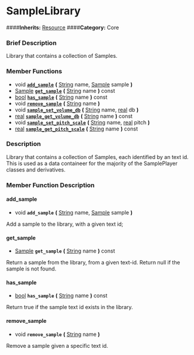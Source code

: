 #  SampleLibrary  
####**Inherits:** [Resource](class_resource)
####**Category:** Core

###  Brief Description  
Library that contains a collection of Samples.

###  Member Functions 
  * void  **[`add_sample`](#add_sample)**  **(** [String](class_string) name, [Sample](class_sample) sample  **)**
  * [Sample](class_sample)  **[`get_sample`](#get_sample)**  **(** [String](class_string) name  **)** const
  * [bool](class_bool)  **[`has_sample`](#has_sample)**  **(** [String](class_string) name  **)** const
  * void  **[`remove_sample`](#remove_sample)**  **(** [String](class_string) name  **)**
  * void  **[`sample_set_volume_db`](#sample_set_volume_db)**  **(** [String](class_string) name, [real](class_real) db  **)**
  * [real](class_real)  **[`sample_get_volume_db`](#sample_get_volume_db)**  **(** [String](class_string) name  **)** const
  * void  **[`sample_set_pitch_scale`](#sample_set_pitch_scale)**  **(** [String](class_string) name, [real](class_real) pitch  **)**
  * [real](class_real)  **[`sample_get_pitch_scale`](#sample_get_pitch_scale)**  **(** [String](class_string) name  **)** const

###  Description  
Library that contains a collection of Samples, each identified by an text id. This is used as a data containeer for the majority of the SamplePlayer classes and derivatives.

###  Member Function Description  

#### <a name="add_sample">add_sample</a>
  * void  **`add_sample`**  **(** [String](class_string) name, [Sample](class_sample) sample  **)**

Add a sample to the library, with a given text id;

#### <a name="get_sample">get_sample</a>
  * [Sample](class_sample)  **`get_sample`**  **(** [String](class_string) name  **)** const

Return a sample from the library, from a given text-id. Return null if the sample is not found.

#### <a name="has_sample">has_sample</a>
  * [bool](class_bool)  **`has_sample`**  **(** [String](class_string) name  **)** const

Return true if the sample text id exists in the library.

#### <a name="remove_sample">remove_sample</a>
  * void  **`remove_sample`**  **(** [String](class_string) name  **)**

Remove a sample given a specific text id.
